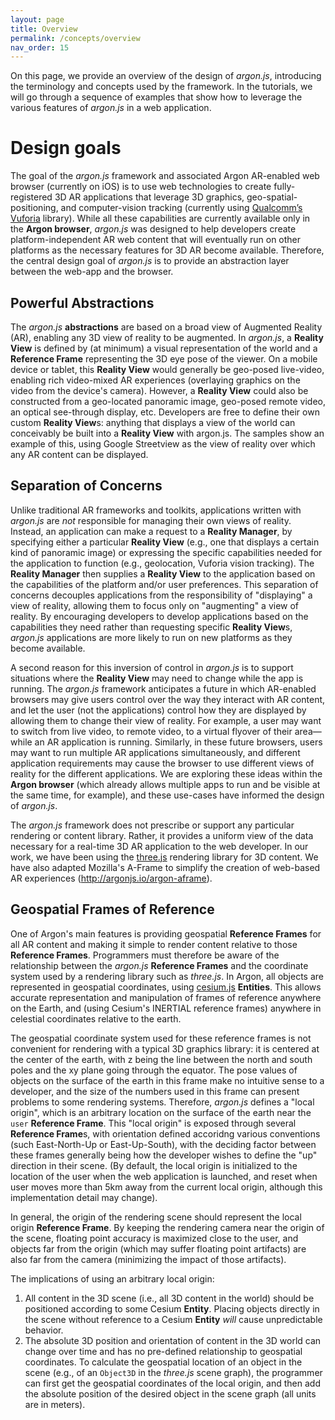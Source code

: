 ```yaml
---
layout: page
title: Overview
permalink: /concepts/overview
nav_order: 15
---
```


On this page, we provide an overview of the design of *argon.js*, introducing the terminology and concepts used by the framework. In the tutorials, we will go through a sequence of examples that show how to leverage the various features of *argon.js* in a web application. 

# Design goals

The goal of the *argon.js* framework and associated Argon AR-enabled web browser (currently on iOS) is to use web technologies to create fully-registered 3D AR applications that leverage 3D graphics, geo-spatial-positioning, and computer-vision tracking (currently using [Qualcomm’s Vuforia](https://www.qualcomm.com/products/vuforia) library). While all these capabilities are currently available only in the **Argon browser**, *argon.js* was designed to help developers create platform-independent AR  web content that will eventually run on other platforms as the necessary features for 3D AR become available. Therefore, the central design goal of *argon.js* is to provide an abstraction layer between the web-app and the browser.  

## Powerful Abstractions
The *argon.js* **abstractions** are based on a broad view of Augmented Reality (AR), enabling any 3D view of reality to be augmented. In *argon.js*, a **Reality View** is defined by (at minimum) a visual representation of the world and a **Reference Frame** representing the 3D eye pose of the viewer. On a mobile device or tablet, this **Reality View** would generally be geo-posed live-video, enabling rich video-mixed AR experiences (overlaying graphics on the video from the device's camera). However, a **Reality View** could also be constructed from a geo-located panoramic image, geo-posed remote video, an optical see-through display, etc. Developers are free to define their own custom **Reality View**s: anything that displays a view of the world can conceivably be built into a **Reality View** with argon.js. The samples show an example of this, using Google Streetview as the view of reality over which any AR content can be displayed.

## Separation of Concerns
Unlike traditional AR frameworks and toolkits, applications written with *argon.js* are *not* responsible for managing their own views of reality. Instead, an application can make a request to a **Reality Manager**, by specifying either a particular **Reality View** (e.g., one that displays a certain kind of panoramic image) or expressing the specific capabilities needed for the application to function (e.g., geolocation, Vuforia vision tracking). The **Reality Manager** then supplies a **Reality View** to the application based on the capabilities of the platform and/or user preferences. This separation of concerns decouples applications from the responsibility of "displaying" a view of reality, allowing them to focus only on "augmenting" a view of reality. By encouraging developers to develop applications based on the capabilities they need rather than requesting specific **Reality View**s, *argon.js* applications are more likely to run on new platforms as they become available.

A second reason for this inversion of control in *argon.js* is to support situations where the **Reality View** may need to change while the app is running. The *argon.js* framework anticipates a future in which AR-enabled browsers may give users control over the way they interact with AR content, and let the user (not the applications) control how they are displayed by allowing them to change their view of reality. For example, a user may want to switch from live video, to remote video, to a virtual flyover of their area—while an AR application is running. Similarly, in these future browsers, users may want to run multiple AR applications simultaneously, and different application requirements may cause the browser to use different views of reality for the different applications. We are exploring these ideas within the **Argon browser** (which already allows multiple apps to run and be visible at the same time, for example), and these use-cases have informed the design of *argon.js*.
    
The *argon.js* framework does not prescribe or support any particular rendering or content library. Rather, it provides a uniform view of the data necessary for a real-time 3D AR application to the web developer. In our work, we have been using the [three.js](http://threejs.org) rendering library for 3D content. We have also adapted Mozilla's A-Frame to simplify the creation of web-based AR experiences (http://argonjs.io/argon-aframe).

## Geospatial Frames of Reference

One of Argon's main features is providing geospatial **Reference Frames** for all AR content and making it simple to render content relative to those **Reference Frames**. Programmers must therefore be aware of the relationship between the *argon.js* **Reference Frames** and the coordinate system used by a rendering library such as *three.js*. In Argon, all objects are represented in geospatial coordinates, using [cesium.js](http://cesiumjs.org) **Entities**. This allows accurate representation and manipulation of frames of reference anywhere on the Earth, and (using Cesium's INERTIAL reference frames) anywhere in celestial coordinates relative to the earth.

The geospatial coordinate system used for these reference frames is not convenient for rendering with a typical 3D graphics library: it is centered at the center of the earth, with z being the line between the north and south poles and the xy plane going through the equator. The pose values of objects on the surface of the earth in this frame make no intuitive sense to a developer, and the size of the numbers used in this frame can present problems to some rendering systems. Therefore, *argon.js* defines a "local origin", which is an arbitrary location on the surface of the earth near the ```user``` **Reference Frame**. This "local origin" is exposed through several **Reference Frame**s, with orientation defined accoridng various conventions (such East-North-Up or East-Up-South), with the deciding factor between these frames generally being how the developer wishes to define the "up" direction in their scene. (By default, the local origin is initialized to the location of the user when the web application is launched, and reset when user moves more than 5km away from the current local origin, although this implementation detail may change). 

In general, the origin of the rendering scene should represent the local origin **Reference Frame**. By keeping the rendering camera near the origin of the scene, floating point accuracy is maximized close to the user, and objects far from the origin (which may suffer floating point artifacts) are also far from the camera (minimizing the impact of those artifacts).

The implications of using an arbitrary local origin:

1. All content in the 3D scene (i.e., all 3D content in the world) should be positioned according to some Cesium **Entity**. Placing objects directly in the scene without reference to a Cesium **Entity** *will* cause unpredictable behavior. 
1. The absolute 3D position and orientation of content in the 3D world can change over time and has no pre-defined relationship to geospatial coordinates. To calculate the geospatial location of an object in the scene (e.g., of an ```Object3D``` in the *three.js* scene graph), the programmer can first get the geospatial coordinates of the local origin, and then add the absolute position of the desired object in the scene graph (all units are in meters).
